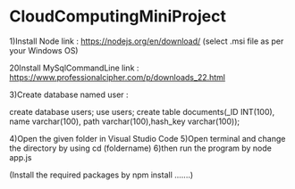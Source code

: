 # CloudComputingMiniProject

1)Install Node 
link : https://nodejs.org/en/download/ (select .msi file as per your Windows OS)

20Install MySqlCommandLine
link : https://www.professionalcipher.com/p/downloads_22.html

3)Create database named user :

create database users;
use users;
create table documents(_ID INT(100), name varchar(100), path varchar(100),hash_key varchar(100));

4)Open the given folder in Visual Studio Code
5)Open terminal and change the directory by using cd (foldername)
6)then run the program by node app.js

(Install the required packages by npm install .......)
